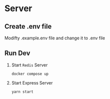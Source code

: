 # Server

## Create .env file
Modifty .example.env file and change it to .env file

## Run Dev

1. Start `Redis` Server

    ```
    docker compose up
    ```

2. Start Express Server

    ```
    yarn start
    ```

 